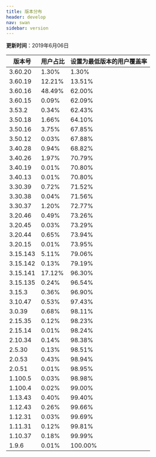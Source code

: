 ```yaml
---
title: 版本分布
header: develop
nav: swan
sidebar: version
---
```

**更新时间**：2019年6月06日

|版本号|用户占比|设置为最低版本的用户覆盖率|
|---|---|---|
|3.60.20|1.30%|1.30%|
|3.60.19|12.21%|13.51%|
|3.60.16|48.49%|62.00%|
|3.60.15|0.09%|62.09%|
|3.53.2|0.34%|62.43%|
|3.50.18|1.66%|64.10%|
|3.50.16|3.75%|67.85%|
|3.50.12|0.03%|67.88%|
|3.40.28|0.94%|68.82%|
|3.40.26|1.97%|70.79%|
|3.40.19|0.01%|70.80%|
|3.40.13|0.01%|70.80%|
|3.30.39|0.72%|71.52%|
|3.30.38|0.04%|71.56%|
|3.30.37|1.20%|72.77%|
|3.20.46|0.49%|73.26%|
|3.20.45|0.03%|73.29%|
|3.20.44|0.65%|73.94%|
|3.20.15|0.01%|73.95%|
|3.15.143|5.11%|79.06%|
|3.15.142|0.13%|79.19%|
|3.15.141|17.12%|96.30%|
|3.15.135|0.24%|96.54%|
|3.15.3|0.36%|96.90%|
|3.10.47|0.53%|97.43%|
|3.0.39|0.68%|98.11%|
|2.15.35|0.12%|98.23%|
|2.15.14|0.01%|98.24%|
|2.10.34|0.14%|98.38%|
|2.5.30|0.13%|98.51%|
|2.0.53|0.43%|98.94%|
|2.0.51|0.01%|98.95%|
|1.100.5|0.03%|98.98%|
|1.100.4|0.02%|99.00%|
|1.13.43|0.40%|99.40%|
|1.12.43|0.26%|99.66%|
|1.12.31|0.03%|99.69%|
|1.11.31|0.12%|99.81%|
|1.10.37|0.18%|99.99%|
|1.9.6|0.01%|100.00%|


